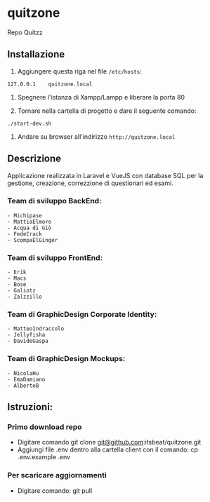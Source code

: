 # quitzone
Repo Quitzz

## Installazione

1. Aggiungere questa riga nel file `/etc/hosts`:
```
127.0.0.1    quitzone.local
```

1. Spegnere l'istanza di Xampp/Lampp e liberare la porta 80

1. Tornare nella cartella di progetto e dare il seguente comando:
```
./start-dev.sh
```

1. Andare su browser all'indirizzo `http://quitzone.local`


## Descrizione
Applicazione realizzata in Laravel e VueJS con database SQL per la gestione, creazione, correzzione di questionari ed esami.

### Team di sviluppo BackEnd:
    - Michipase
    - MattiaElmoro
    - Acqua di Giò
    - FedeCrack
    - ScompaElGinger

### Team di sviluppo FrontEnd:
    - Erik
    - Macs
    - Bose
    - Galiotz
    - Zalzzillo

### Team di GraphicDesign Corporate Identity:
    - MatteoIndraccolo
    - Jellyfisha
    - DavideGaspa

### Team di GraphicDesign Mockups:
    - NicolaHu
    - EmaDamiano
    - AlbertoB

## Istruzioni:
### Primo download repo
- Digitare comando
    git clone git@github.com:itsbeat/quitzone.git
- Aggiungi file .env dentro alla cartella client con il comando:
    cp .env.example .env

### Per scaricare aggiornamenti
- Digitare comando:
    git pull
